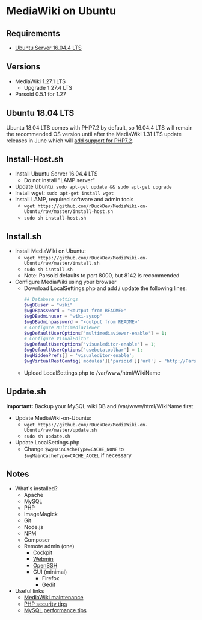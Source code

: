 # MediaWiki on Ubuntu

## Requirements

* [Ubuntu Server 16.04.4 LTS](https://www.ubuntu.com/download/server)

## Versions

* MediaWiki 1.27.1 LTS
  * Upgrade 1.27.4 LTS
* Parsoid 0.5.1 for 1.27

## Ubuntu 18.04 LTS

Ubuntu 18.04 LTS comes with PHP7.2 by default, so 16.04.4 LTS will remain the recommended OS version until after the MediaWiki 1.31 LTS update releases in June which will [add support for PHP7.2](https://www.mediawiki.org/wiki/Compatibility#PHP).

## Install-Host.sh

* Install Ubuntu Server 16.04.4 LTS
  * Do not install "LAMP server"
* Update Ubuntu: `sudo apt-get update && sudo apt-get upgrade`
* Install wget: `sudo apt-get install wget`
* Install LAMP, required software and admin tools
  * `wget https://github.com/rDuckDev/MediaWiki-on-Ubuntu/raw/master/install-host.sh`
  * `sudo sh install-host.sh`

## Install.sh

* Install MediaWiki on Ubuntu:
  * `wget https://github.com/rDuckDev/MediaWiki-on-Ubuntu/raw/master/install.sh`
  * `sudo sh isntall.sh`
  * Note: Parsoid defaults to port 8000, but 8142 is recommended
* Configure MediaWiki using your browser
  * Download LocalSettings.php and add / update the following lines:
    ```php
    ## Database settings
    $wgDBuser = "wiki"
    $wgDBpassword = "<output from README>"
    $wgDBadminuser = "wiki-sysop"
    $wgDBadminpassword = "<output from README>"
    # Configure MultimediaViewer
    $wgDefaultUserOptions['multimediaviewer-enable'] = 1;
    # Configure VisualEditor
    $wgDefaultUserOptions['visualeditor-enable'] = 1;
    $wgDefaultUserOptions['usebetatoolbar'] = 1;
    $wgHiddenPrefs[] = 'visualeditor-enable';
    $wgVirtualRestConfig['modules']['parsoid']['url'] = "http://ParsoidURL:8142";
    ```
  * Upload LocalSettings.php to /var/www/html/WikiName

## Update.sh

**Important:** Backup your MySQL wiki DB and /var/www/html/WikiName first

* Update MediaWiki-on-Ubuntu:
  * `wget https://github.com/rDuckDev/MediaWiki-on-Ubuntu/raw/master/update.sh`
  * `sudo sh update.sh`
* Update LocalSettings.php
  * Change `$wgMainCacheType=CACHE_NONE` to `$wgMainCacheType=CACHE_ACCEL` if necessary

## Notes

* What's installed?
  * Apache
  * MySQL
  * PHP
  * ImageMagick
  * Git
  * Node.js
  * NPM
  * Composer
  * Remote admin (one)
    * [Cockpit](http://cockpit-project.org/)
    * [Webmin](https://doxfer.webmin.com/Webmin/Main_Page)
    * [OpenSSH](http://www.openssh.com/)
    * GUI (minimal)
      * Firefox
      * Gedit
* Useful links
  * [MediaWiki maintenance](https://doc.wikimedia.org/mediawiki-core/master/php/group__Maintenance.html)
  * [PHP security tips](https://www.cyberciti.biz/tips/php-security-best-practices-tutorial.html)
  * [MySQL performance tips](https://www.percona.com/blog/2014/01/28/10-mysql-performance-tuning-settings-after-installation/)
